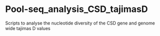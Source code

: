 # Pool-seq_analysis_CSD_tajimasD
Scripts to analyse the nucleotide diversity of the CSD gene and genome wide tajimas D values
